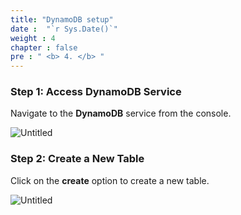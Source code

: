 ```yaml
---
title: "DynamoDB setup"
date :  "`r Sys.Date()`" 
weight : 4
chapter : false
pre : " <b> 4. </b> "
---
```


### Step 1: Access DynamoDB Service

Navigate to the **DynamoDB** service from the console.

![Untitled](/images/DynamoDB%207bb0aac147b1441cbce819e31ceff35d/image.png)

### Step 2: Create a New Table

Click on the **create** option to create a new table.

![Untitled](/images/DynamoDB%207bb0aac147b1441cbce819e31ceff35d/Untitled.png)